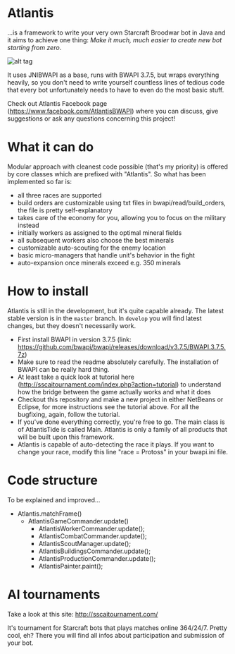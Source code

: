 # Atlantis
...is a framework to write your very own Starcraft Broodwar bot in Java and it aims to achieve one thing:
*Make it much, much easier to create new bot starting from zero*.

![alt tag](http://s15.postimg.org/mnsu7qnt7/Atlantis_Tide.png)

It uses JNIBWAPI as a base, runs with BWAPI 3.7.5, but wraps everything heavily, so you don't need to write yourself countless lines of tedious code that every bot unfortunately needs to have to even do the most basic stuff.

Check out Atlantis Facebook page (https://www.facebook.com/AtlantisBWAPI) where you can discuss, give suggestions or ask any questions concerning this project!

# What it can do
Modular approach with cleanest code possible (that's my priority) is offered by core classes which are prefixed with "Atlantis". So what has been implemented so far is:
- all three races are supported
- build orders are customizable using txt files in bwapi/read/build_orders, the file is pretty self-explanatory
- takes care of the economy for you, allowing you to focus on the military instead
- initially workers as assigned to the optimal mineral fields
- all subsequent workers also choose the best minerals
- customizable auto-scouting for the enemy location
- basic micro-managers that handle unit's behavior in the fight
- auto-expansion once minerals exceed e.g. 350 minerals

# How to install
Atlantis is still in the development, but it's quite capable already. The latest stable version is in the `master` branch. In `develop` you will find latest changes, but they doesn't necessarily work.

* First install BWAPI in version 3.7.5 (link: https://github.com/bwapi/bwapi/releases/download/v3.7.5/BWAPI.3.7.5.7z)
* Make sure to read the readme absolutely carefully. The installation of BWAPI can be really hard thing.
* At least take a quick look at tutorial here (http://sscaitournament.com/index.php?action=tutorial) to understand how the bridge between the game actually works and what it does
* Checkout this repository and make a new project in either NetBeans or Eclipse, for more instructions see the tutorial above. For all the bugfixing, again, follow the tutorial.
* If you've done everything correctly, you're free to go. The main class is of AtlantisTide is called Main. Atlantis is only a family of all products that will be built upon this framework.
* Atlantis is capable of auto-detecting the race it plays. If you want to change your race, modify this line "race = Protoss" in your bwapi.ini file.

# Code structure
To be explained and improved...
  * Atlantis.matchFrame()
    * AtlantisGameCommander.update()
	  * AtlantisWorkerCommander.update();
	  * AtlantisCombatCommander.update();
	  * AtlantisScoutManager.update();
	  * AtlantisBuildingsCommander.update();
	  * AtlantisProductionCommander.update();
	  * AtlantisPainter.paint();
    
# AI tournaments
Take a look at this site: http://sscaitournament.com/

It's tournament for Starcraft bots that plays matches online 364/24/7. Pretty cool, eh?
There you will find all infos about participation and submission of your bot. 
